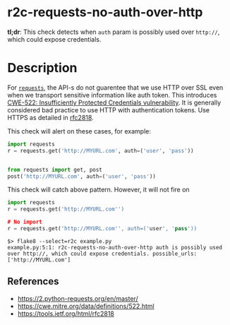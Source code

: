 
# r2c-requests-no-auth-over-http

**tl;dr**: This check detects when `auth` param is possibly used over `http://`, which could expose credentials.

# Description

For [`requests`](https://2.python-requests.org/en/master/), the API-s do not guarentee that we use HTTP over SSL
even when we transport sensitive information like auth token. This introduces [CWE-522: Insufficiently Protected Credentials vulnerability](https://cwe.mitre.org/data/definitions/522.html).
It is generally considered bad practice to use HTTP with authentication tokens. Use HTTPS as detailed in [rfc2818](https://tools.ietf.org/html/rfc2818).


This check will alert on these cases, for example:

``` python
import requests
r = requests.get('http://MYURL.com', auth=('user', 'pass'))


from requests import get, post
post('http://MYURL.com', auth=('user', 'pass'))
```

This check will catch above pattern. However, it will not fire on

```python
import requests
r = requests.get('http://MYURL.com'')

# No import
r = requests.get('http://MYURL.com'', auth=('user', 'pass'))
```

```
$> flake8 --select=r2c example.py
example.py:5:1: r2c-requests-no-auth-over-http auth is possibly used over http://, which could expose credentials. possible_urls: ['http://MYURL.com']
```

## References
- https://2.python-requests.org/en/master/
- https://cwe.mitre.org/data/definitions/522.html
- https://tools.ietf.org/html/rfc2818